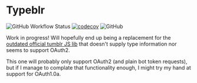 # Typeblr

![GitHub Workflow Status](https://img.shields.io/github/actions/workflow/status/MarkSuckerberg/typeblr/tests.yml?label=tests)
[![codecov](https://codecov.io/gh/MarkSuckerberg/typeblr/branch/master/graph/badge.svg?token=0MTQNK5RUP)](https://codecov.io/gh/MarkSuckerberg/typeblr)
![GitHub](https://img.shields.io/github/license/MarkSuckerberg/typeblr)

Work in progress! Will hopefully end up being a replacement for the [outdated official tumblr JS lib](https://github.com/tumblr/tumblr.js) that doesn't supply type information nor seems to support OAuth2.

This one will probably only support OAuth2 (and plain bot token requests), but if I manage to complate that functionality enough, I might try my hand at support for OAuth1.0a.
